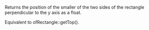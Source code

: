 Returns the position of the smaller of the two sides of the rectangle perpendicular to the y axis as a float.

Equivalent to ofRectangle::getTop().
